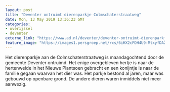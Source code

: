 ```yaml
---
layout: post
title: "Deventer ontruimt dierenparkje Colmschaterstraatweg"
date: Mon, 13 May 2019 13:36:23 GMT
categories: 
- overijssel 
- deventer 
externe_link: "https://www.ad.nl/deventer/deventer-ontruimt-dierenparkje-colmschaterstraatweg~a7b923c2/"
feature_image: "https://images1.persgroep.net/rcs/6iHX2cPDH4U9-MtxyfDAZEhbSTM/diocontent/148239888/_fitwidth/400/?appId=21791a8992982cd8da851550a453bd7f&quality=0.7"
---
```


Het dierenparkje aan de Colmschaterstraatweg is maandagochtend door de gemeente Deventer ontruimd.  Het enige overgebleven hertje is naar de hertenweide in het Nieuwe Plantsoen gebracht en een konijntje is naar de familie gegaan waarvan het dier was. Het parkje bestond al jaren, maar was gebouwd op openbare grond. De andere dieren waren inmiddels niet meer aanwezig.
